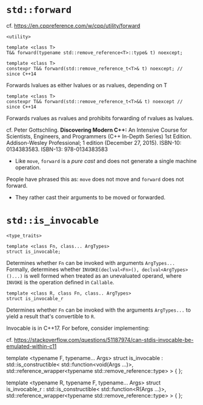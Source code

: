 # `std::forward`

cf. https://en.cppreference.com/w/cpp/utility/forward

```
<utility>

template <class T>
T&& forward(typename std::remove_reference<T>::type& t) noexcept;

template <class T>
constexpr T&& forward(std::remove_reference_t<T>& t) noexcept; // since C++14
```

Forwards lvalues as either lvalues or as rvalues, depending on T

```
template <class T>
constexpr T&& forward(std::remove_reference_t<T>&& t) noexcept // since C++14
```
Forwards rvalues as rvalues and prohibits forwarding of rvalues as lvalues.


cf. Peter Gottschling. **Discovering Modern C++:** An Intensive Course for Scientists, Engineers, and Programmers (C++ In-Depth Series) 1st Edition. Addison-Wesley Professional; 1 edition (December 27, 2015). ISBN-10: 0134383583. ISBN-13: 978-0134383583

- Like `move`, `forward` is a *pure cast* and does not generate a single machine operation.

People have phrased this as: 
`move` does not move and `forward` does not forward.
- They rather cast their arguments to be moved or forwarded. 


# `std::is_invocable`

```
<type_traits>

template <class Fn, class... ArgTypes>
struct is_invocable; 
```
Determines whether `Fn` can be invoked with arguments `ArgTypes...` Formally, determines whether `INVOKE(declval<Fn>(), declval<ArgTypes>()...)` is well formed when treated as an unevaluated operand, where `INVOKE` is the operation defined in `Callable`.

```
template <class R, class Fn, class.. ArgTypes>
struct is_invocable_r
```
Determines whether `Fn` can be invoked with the arguments `ArgTypes...` to yield a result that's convertible to `R`.

Invocable is in C++17. For before, consider implementing:

cf. https://stackoverflow.com/questions/51187974/can-stdis-invocable-be-emulated-within-c11

template <typename F, typename... Args>
struct is_invocable :
    std::is_constructible<
        std::function<void(Args ...)>,
        std::reference_wrapper<typename std::remove_reference<F>::type>
    >
{
};

template <typename R, typename F, typename... Args>
struct is_invocable_r :
    std::is_constructible<
        std::function<R(Args ...)>,
        std::reference_wrapper<typename std::remove_reference<F>::type>
    >
{
};